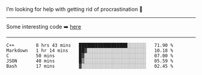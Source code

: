 I’m looking for help with getting rid of procrastination 🤔

-----

Some interesting code :arrow_right: [here](https://github.com/zhen8838/playground)

-----

<!--START_SECTION:waka-->
```text
C++        8 hrs 43 mins   ██████████████████░░░░░░░   71.90 % 
Markdown   1 hr 14 mins    ██▓░░░░░░░░░░░░░░░░░░░░░░   10.18 % 
C          50 mins         █▓░░░░░░░░░░░░░░░░░░░░░░░   07.00 % 
JSON       40 mins         █▒░░░░░░░░░░░░░░░░░░░░░░░   05.59 % 
Bash       17 mins         ▓░░░░░░░░░░░░░░░░░░░░░░░░   02.45 % 
```
<!--END_SECTION:waka-->

<!--
**zhen8838/zhen8838** is a ✨ _special_ ✨ repository because its `README.md` (this file) appears on your GitHub profile.

Here are some ideas to get you started:

- 🔭 I’m currently working on ...
- 🌱 I’m currently learning ...
- 👯 I’m looking to collaborate on ...
 ...
- 💬 Ask me about ...
- 📫 How to reach me: ...
- 😄 Pronouns: ...
- ⚡ Fun fact: ...
-->
